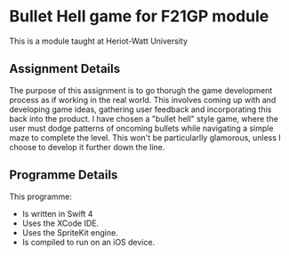 #  Bullet Hell game for F21GP module
This is a module taught at Heriot-Watt University

##  Assignment Details
The purpose of this assignment is to go thorugh the game development process as if working in the real world.
This involves coming up with and developing game ideas, gathering user feedback and incorporating this back into the product.
I have chosen a "bullet hell" style game, where the user must dodge patterns of oncoming bullets while navigating a simple maze to complete the level.
This won't be particularlly glamorous, unless I choose to develop it further down the line.

##  Programme Details
This programme:
- Is written in Swift 4
- Uses the XCode IDE.
- Uses the SpriteKit engine.
- Is compiled to run on an iOS device.
